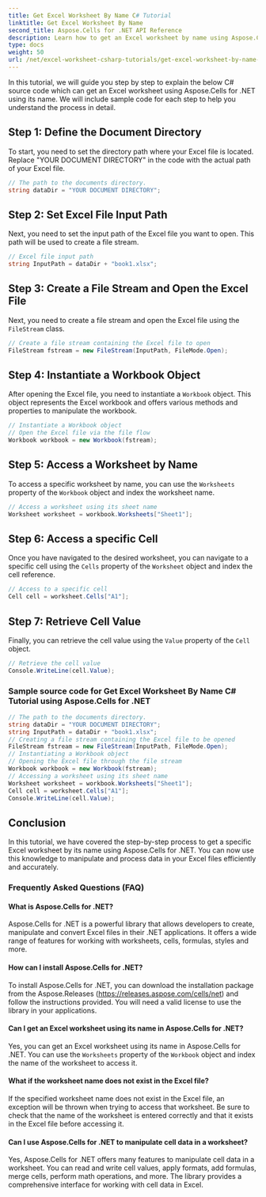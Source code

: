 ```yaml
---
title: Get Excel Worksheet By Name C# Tutorial
linktitle: Get Excel Worksheet By Name
second_title: Aspose.Cells for .NET API Reference
description: Learn how to get an Excel worksheet by name using Aspose.Cells for .NET. Step by step tutorial with code examples.
type: docs
weight: 50
url: /net/excel-worksheet-csharp-tutorials/get-excel-worksheet-by-name-csharp-tutorial/
---
```

In this tutorial, we will guide you step by step to explain the below C# source code which can get an Excel worksheet using Aspose.Cells for .NET using its name. We will include sample code for each step to help you understand the process in detail.

## Step 1: Define the Document Directory

To start, you need to set the directory path where your Excel file is located. Replace "YOUR DOCUMENT DIRECTORY" in the code with the actual path of your Excel file.

```csharp
// The path to the documents directory.
string dataDir = "YOUR DOCUMENT DIRECTORY";
```

## Step 2: Set Excel File Input Path

Next, you need to set the input path of the Excel file you want to open. This path will be used to create a file stream.

```csharp
// Excel file input path
string InputPath = dataDir + "book1.xlsx";
```

## Step 3: Create a File Stream and Open the Excel File

Next, you need to create a file stream and open the Excel file using the `FileStream` class.

```csharp
// Create a file stream containing the Excel file to open
FileStream fstream = new FileStream(InputPath, FileMode.Open);
```

## Step 4: Instantiate a Workbook Object

After opening the Excel file, you need to instantiate a `Workbook` object. This object represents the Excel workbook and offers various methods and properties to manipulate the workbook.

```csharp
// Instantiate a Workbook object
// Open the Excel file via the file flow
Workbook workbook = new Workbook(fstream);
```

## Step 5: Access a Worksheet by Name

To access a specific worksheet by name, you can use the `Worksheets` property of the `Workbook` object and index the worksheet name.

```csharp
// Access a worksheet using its sheet name
Worksheet worksheet = workbook.Worksheets["Sheet1"];
```

## Step 6: Access a specific Cell

Once you have navigated to the desired worksheet, you can navigate to a specific cell using the `Cells` property of the `Worksheet` object and index the cell reference.

```csharp
// Access to a specific cell
Cell cell = worksheet.Cells["A1"];
```

## Step 7: Retrieve Cell Value

Finally, you can retrieve the cell value using the `Value` property of the `Cell` object.

```csharp
// Retrieve the cell value
Console.WriteLine(cell.Value);
```

### Sample source code for Get Excel Worksheet By Name C# Tutorial using Aspose.Cells for .NET 
```csharp
// The path to the documents directory.
string dataDir = "YOUR DOCUMENT DIRECTORY";
string InputPath = dataDir + "book1.xlsx";
// Creating a file stream containing the Excel file to be opened
FileStream fstream = new FileStream(InputPath, FileMode.Open);
// Instantiating a Workbook object
// Opening the Excel file through the file stream
Workbook workbook = new Workbook(fstream);
// Accessing a worksheet using its sheet name
Worksheet worksheet = workbook.Worksheets["Sheet1"];
Cell cell = worksheet.Cells["A1"];
Console.WriteLine(cell.Value);
```

## Conclusion

In this tutorial, we have covered the step-by-step process to get a specific Excel worksheet by its name using Aspose.Cells for .NET. You can now use this knowledge to manipulate and process data in your Excel files efficiently and accurately.

### Frequently Asked Questions (FAQ)

#### What is Aspose.Cells for .NET?

Aspose.Cells for .NET is a powerful library that allows developers to create, manipulate and convert Excel files in their .NET applications. It offers a wide range of features for working with worksheets, cells, formulas, styles and more.

#### How can I install Aspose.Cells for .NET?

To install Aspose.Cells for .NET, you can download the installation package from the Aspose.Releases (https://releases.aspose.com/cells/net) and follow the instructions provided. You will need a valid license to use the library in your applications.

#### Can I get an Excel worksheet using its name in Aspose.Cells for .NET?

Yes, you can get an Excel worksheet using its name in Aspose.Cells for .NET. You can use the `Worksheets` property of the `Workbook` object and index the name of the worksheet to access it.

#### What if the worksheet name does not exist in the Excel file?

If the specified worksheet name does not exist in the Excel file, an exception will be thrown when trying to access that worksheet. Be sure to check that the name of the worksheet is entered correctly and that it exists in the Excel file before accessing it.

#### Can I use Aspose.Cells for .NET to manipulate cell data in a worksheet?

Yes, Aspose.Cells for .NET offers many features to manipulate cell data in a worksheet. You can read and write cell values, apply formats, add formulas, merge cells, perform math operations, and more. The library provides a comprehensive interface for working with cell data in Excel.
